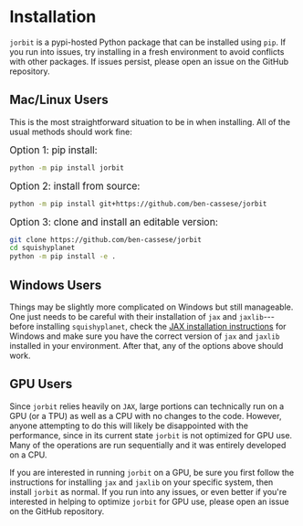 # Installation

``jorbit`` is a pypi-hosted Python package that can be installed using ``pip``. If you run into issues, try installing in a fresh environment to avoid conflicts with other packages. If issues persist, please open an issue on the GitHub repository.

## Mac/Linux Users

This is the most straightforward situation to be in when installing. All of the usual methods should work fine:

<span style="font-size:larger;">Option 1: pip install:</span>

```bash
python -m pip install jorbit
```

<span style="font-size:larger;">Option 2: install from source:</span>

```bash
python -m pip install git+https://github.com/ben-cassese/jorbit
```

<span style="font-size:larger;">Option 3: clone and install an editable version:</span>

```bash
git clone https://github.com/ben-cassese/jorbit
cd squishyplanet
python -m pip install -e .
```

## Windows Users

Things may be slightly more complicated on Windows but still manageable. One just needs to be careful with their installation of ``jax`` and ``jaxlib``--- before installing ``squishyplanet``, check the [JAX installation instructions](https://jax.readthedocs.io/en/latest/installation.html#install-cpu) for Windows and make sure you have the correct version of ``jax`` and ``jaxlib`` installed in your environment. After that, any of the options above should work.

## GPU Users

Since ``jorbit`` relies heavily on ``JAX``, large portions can technically run on a GPU (or a TPU) as well as a CPU with no changes to the code. However, anyone attempting to do this will likely be disappointed with the performance, since in its current state  ``jorbit`` is not optimized for GPU use. Many of the operations are run sequentially and it was entirely developed on a CPU.

If you are interested in running ``jorbit`` on a GPU, be sure you first follow the instructions for installing ``jax`` and ``jaxlib`` on your specific system, then install ``jorbit`` as normal. If you run into any issues, or even better if you're interested in helping to optimize ``jorbit`` for GPU use, please open an issue on the GitHub repository.
